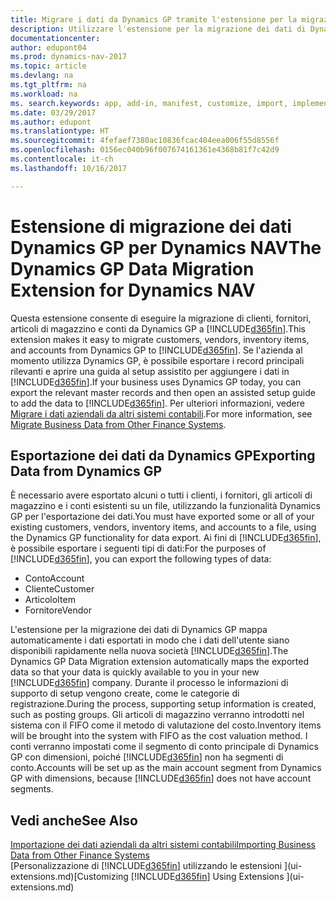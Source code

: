```yaml
---
title: Migrare i dati da Dynamics GP tramite l'estensione per la migrazione dei dati
description: Utilizzare l'estensione per la migrazione dei dati di Dynamics GP per migrare i dati relativi a clienti, fornitori, articoli di magazzino e conti da Dynamics GP a Dynamics NAV.
documentationcenter: 
author: edupont04
ms.prod: dynamics-nav-2017
ms.topic: article
ms.devlang: na
ms.tgt_pltfrm: na
ms.workload: na
ms. search.keywords: app, add-in, manifest, customize, import, implement
ms.date: 03/29/2017
ms.author: edupont
ms.translationtype: HT
ms.sourcegitcommit: 4fefaef7380ac10836fcac404eea006f55d8556f
ms.openlocfilehash: 0156ec040b96f007674161361e4368b81f7c42d9
ms.contentlocale: it-ch
ms.lasthandoff: 10/16/2017

---
```

# <a name="the-dynamics-gp-data-migration-extension-for-dynamics-nav"></a><span data-ttu-id="e7aa8-103">Estensione di migrazione dei dati Dynamics GP per Dynamics NAV</span><span class="sxs-lookup"><span data-stu-id="e7aa8-103">The Dynamics GP Data Migration Extension for Dynamics NAV</span></span>
<span data-ttu-id="e7aa8-104">Questa estensione consente di eseguire la migrazione di clienti, fornitori, articoli di magazzino e conti da Dynamics GP a [!INCLUDE[d365fin](includes/d365fin_md.md)].</span><span class="sxs-lookup"><span data-stu-id="e7aa8-104">This extension makes it easy to migrate customers, vendors, inventory items, and accounts from Dynamics GP to [!INCLUDE[d365fin](includes/d365fin_md.md)].</span></span> <span data-ttu-id="e7aa8-105">Se l'azienda al momento utilizza Dynamics GP, è possibile esportare i record principali rilevanti e aprire una guida al setup assistito per aggiungere i dati in [!INCLUDE[d365fin](includes/d365fin_md.md)].</span><span class="sxs-lookup"><span data-stu-id="e7aa8-105">If your business uses Dynamics GP today, you can export the relevant master records and then open an assisted setup guide to add the data to [!INCLUDE[d365fin](includes/d365fin_md.md)].</span></span> <span data-ttu-id="e7aa8-106">Per ulteriori informazioni, vedere [Migrare i dati aziendali da altri sistemi contabili](upload-data.md).</span><span class="sxs-lookup"><span data-stu-id="e7aa8-106">For more information, see [Migrate Business Data from Other Finance Systems](upload-data.md).</span></span>

## <a name="exporting-data-from-dynamics-gp"></a><span data-ttu-id="e7aa8-107">Esportazione dei dati da Dynamics GP</span><span class="sxs-lookup"><span data-stu-id="e7aa8-107">Exporting Data from Dynamics GP</span></span>
<span data-ttu-id="e7aa8-108">È necessario avere esportato alcuni o tutti i clienti, i fornitori, gli articoli di magazzino e i conti esistenti su un file, utilizzando la funzionalità Dynamics GP per l'esportazione dei dati.</span><span class="sxs-lookup"><span data-stu-id="e7aa8-108">You must have exported some or all of your existing customers, vendors, inventory items, and accounts to a file, using the Dynamics GP functionality for data export.</span></span> <span data-ttu-id="e7aa8-109">Ai fini di [!INCLUDE[d365fin](includes/d365fin_md.md)], è possibile esportare i seguenti tipi di dati:</span><span class="sxs-lookup"><span data-stu-id="e7aa8-109">For the purposes of [!INCLUDE[d365fin](includes/d365fin_md.md)], you can export the following types of data:</span></span>

* <span data-ttu-id="e7aa8-110">Conto</span><span class="sxs-lookup"><span data-stu-id="e7aa8-110">Account</span></span>  
* <span data-ttu-id="e7aa8-111">Cliente</span><span class="sxs-lookup"><span data-stu-id="e7aa8-111">Customer</span></span>  
* <span data-ttu-id="e7aa8-112">Articolo</span><span class="sxs-lookup"><span data-stu-id="e7aa8-112">Item</span></span>  
* <span data-ttu-id="e7aa8-113">Fornitore</span><span class="sxs-lookup"><span data-stu-id="e7aa8-113">Vendor</span></span>  

<span data-ttu-id="e7aa8-114">L'estensione per la migrazione dei dati di Dynamics GP mappa automaticamente i dati esportati in modo che i dati dell'utente siano disponibili rapidamente nella nuova società [!INCLUDE[d365fin](includes/d365fin_md.md)].</span><span class="sxs-lookup"><span data-stu-id="e7aa8-114">The Dynamics GP Data Migration extension automatically maps the exported data so that your data is quickly available to you in your new [!INCLUDE[d365fin](includes/d365fin_md.md)] company.</span></span> <span data-ttu-id="e7aa8-115">Durante il processo le informazioni di supporto di setup vengono create, come le categorie di registrazione.</span><span class="sxs-lookup"><span data-stu-id="e7aa8-115">During the process, supporting setup information is created, such as posting groups.</span></span> <span data-ttu-id="e7aa8-116">Gli articoli di magazzino verranno introdotti nel sistema con il FIFO come il metodo di valutazione del costo.</span><span class="sxs-lookup"><span data-stu-id="e7aa8-116">Inventory items will be brought into the system with FIFO as the cost valuation method.</span></span> <span data-ttu-id="e7aa8-117">I conti verranno impostati come il segmento di conto principale di Dynamics GP con dimensioni, poiché [!INCLUDE[d365fin](includes/d365fin_long_md.md)] non ha segmenti di conto.</span><span class="sxs-lookup"><span data-stu-id="e7aa8-117">Accounts will be set up as the main account segment from Dynamics GP with dimensions, because [!INCLUDE[d365fin](includes/d365fin_long_md.md)] does not have account segments.</span></span>

## <a name="see-also"></a><span data-ttu-id="e7aa8-118">Vedi anche</span><span class="sxs-lookup"><span data-stu-id="e7aa8-118">See Also</span></span>
[<span data-ttu-id="e7aa8-119">Importazione dei dati aziendali da altri sistemi contabili</span><span class="sxs-lookup"><span data-stu-id="e7aa8-119">Importing Business Data from Other Finance Systems</span></span>](upload-data.md)  
<span data-ttu-id="e7aa8-120">[Personalizzazione di [!INCLUDE[d365fin](includes/d365fin_md.md)] utilizzando le estensioni ](ui-extensions.md)</span><span class="sxs-lookup"><span data-stu-id="e7aa8-120">[Customizing [!INCLUDE[d365fin](includes/d365fin_md.md)] Using Extensions ](ui-extensions.md)</span></span>  

